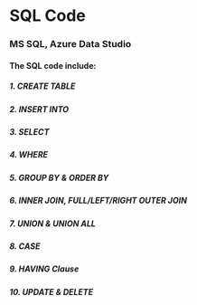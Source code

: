 # SQL Code

### MS SQL, Azure Data Studio

#### The SQL code include:

##### 1. CREATE TABLE
##### 2. INSERT INTO
##### 3. SELECT 
##### 4. WHERE 
##### 5. GROUP BY & ORDER BY
##### 6. INNER JOIN, FULL/LEFT/RIGHT OUTER JOIN
##### 7. UNION & UNION ALL
##### 8. CASE
##### 9. HAVING Clause
##### 10. UPDATE & DELETE 

